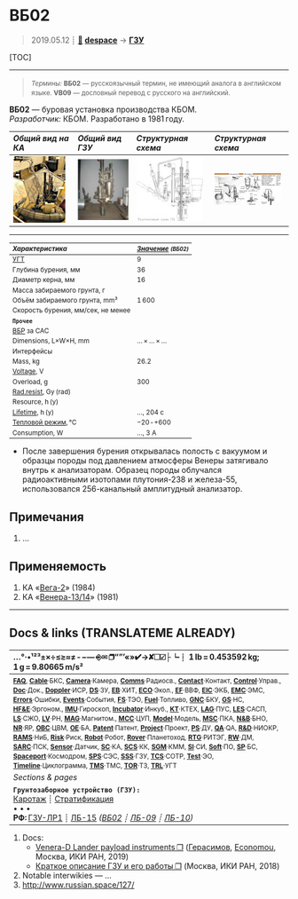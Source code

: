# ВБ02
> 2019.05.12 ┊ **[🚀](../index/index.md) [despace](index.md)** → **[ГЗУ](sss.md)**


[TOC]

---

> <small>*Термины:* **ВБ02** — русскоязычный термин, не имеющий аналога в английском языке. **VB09** — дословный перевод с русского на английский.</small>

**ВБ02** — буровая установка производства КБОМ.  
*Разработчик:* КБОМ. Разработано в 1981 году.

|*Общий вид на КА*|*Общий вид ГЗУ*|*Структурная схема*|*Структурная схема*|
|:--|:--|:--|:--|
| [![](f/sss/v/vb02_pic1_thumb.jpg)](f/sss/v/vb02_pic1.jpg) | [![](f/sss/v/vb02_pic2_thumb.jpg)](f/sss/v/vb02_pic2.jpg) | [![](f/sss/v/vb02_pic3_thumb.jpg)](f/sss/v/vb02_pic3.jpg) | [![](f/sss/v/vb02_pic4_thumb.jpg)](f/sss/v/vb02_pic4.jpg) |

---

<small>

|*Характеристика*|*[Значение](si.md) <small>(ВБ02)</small>*|
|:--|:--|
|[УГТ](trl.md)| 9 |
|Глубина бурения, мм| 36 |
|Диаметр керна, мм| 16 |
|Масса забираемого грунта, г|  |
|Объём забираемого грунта, mm³| 1 600 |
|Скорость бурения, мм/сек, не менее|  |
|**`Прочее`**||
|[ВБР](rams.md) за САС|  |
|Dimensions, L×W×H, mm| … × … × … |
|Интерфейсы|  |
|Mass, kg| 26.2 |
|[Voltage](voltage.md), V|  |
|Overload, g| 300 |
|[Rad.resist](ion_rad.md), Gy (rad)|  |
|Resource, h (y)|  |
|[Lifetime](lifetime.md), h (y)| …, 204 с |
|[Тепловой режим](tcs.md), °C| −20 ‑ +600 |
|Consumption, W| …, 3 А |

</small>

   - После завершения бурения открывалась полость с вакуумом и образцы породы под давлением атмосферы Венеры затягивало внутрь к анализаторам. Образец породы облучался радиоактивными изотопами плутония-238 и железа-55, использовался 256-канальный амплитудный анализатор.



<p style="page-break-after:always"> </p>

## Примечания
   1. …



## Применяемость
   1. КА «[Вега-2](vega_1_2.md)» (1984)
   1. КА «[Венера-13/14](venera_13_14.md)» (1981)




---

## Docs & links (TRANSLATEME ALREADY)
|…°·•¹²³±×÷≤≥≈≠ ‑ −— ⎆✉ ❐“”’«»✔→✘☐☑├┕┆ 1 lb = 0.453592 kg; 1 g = 9.80665 m/s²|
|:--|
|<small>**[FAQ](faq.md)**, **[Cable](cable.md)**·БКС, **[Camera](camera.md)**·Камера, **[Comms](comms.md)**·Радиосв., **[Contact](contact.md)**·Контакт, **[Control](control.md)**·Управ., **[Doc](doc.md)**·Док., **[Doppler](doppler.md)**·ИСР, **[DS](ds.md)**·ЗУ, **[EB](eb.md)**·ХИТ, **[ECO](ecology.md)**·Экол., **[EF](ef.md)**·ВВФ, **[ElC](elc.md)**·ЭКБ, **[EMC](emc.md)**·ЭМС, **[Errors](error.md)**·Ошибки, **[Events](event.md)**·События, **[FS](fs.md)**·ТЭО, **[Fuel](fuel.md)**·Топливо, **[GNC](gnc.md)**·БКУ, **[GS](scs.md)**·НС, **[HF&E](hfe.md)**·Эргоном., **[IMU](imu.md)**·Гироскоп, **[Incubator](incubator.md)**·Инкуб., **[KT](kt.md)**·КТЕХ, **[LAG](lag.md)**·ПУC, **[LES](les.md)**·САСП, **[LS](ls.md)**·СЖО, **[LV](lv.md)**·РН, **[MAG](mag.md)**·Магнитом., **[MCC](mcc.md)**·ЦУП, **[Model](model.md)**·Модель, **[MSC](sc.md)**·ПКА, **[N&B](nnb.md)**·БНО, **[NR](nr.md)**·ЯР, **[OBC](obc.md)**·ЦВМ, **[OE](oe.md)**·БА, **[Patent](патент.md)**·Патент, **[Project](project.md)**·Проект, **[PS](ps.md)**·ДУ, **[QA](quality.md)**·QA, **[R&D](rnd.md)**·НИОКР, **[RAMS](rams.md)**·НиБ, **[Risk](risk.md)**·Риск, **[Robot](robotics.md)**·Робот, **[Rover](rover.md)**·Планетоход, **[RTG](rtg.md)**·РИТЭГ, **[RW](rw.md)**·ДМ, **[SARC](sarc.md)**·ПСК, **[Sensor](sensor.md)**·Датчик, **[SC](sc.md)**·КА, **[SCS](scs.md)**·КК, **[SGM](sgm.md)**·КММ, **[SI](si.md)**·СИ, **[Soft](soft.md)**·ПО, **[SP](sp.md)**·БС, **[Spaceport](spaceport.md)**·Космодром, **[SPS](sps.md)**·СЭС, **[SSS](sss.md)**·ГЗУ, **[TCS](tcs.md)**·СОТР, **[Test](test.md)**·ЭО, **[Timeline](timeline.md)**·Циклограмма, **[TMS](tms.md)**·ТМС, **[TOR](tor.md)**·ТЗ, **[TRL](trl.md)**·УГТ</small>|
|*Sections & pages*|
|**`Грунтозаборное устройство (ГЗУ):`**<br> [Каротаж](logging.md) ┊ [Стратификация](stratification.md)<br>• • •<br> **РФ:** [ГЗУ-ЛР1](гзу_лр1.md) ┊ [ЛБ-15](lb_15.md) *([ВБ02](vb02.md) ┊ [ЛБ-09](lb_09.md) ┊ [ЛБ-10](lb_10.md))*|

   1. Docs:
      - [Venera-D Lander payload instruments ❐](f/sss/v/vb02_doc02.pdf) ([Герасимов](zz_gerasimov1.md), [Economou](zz_economou1.md), Москва, ИКИ РАН, 2019)
      - [Краткое описание ГЗУ и его работы ❐](f/sss/v/vb02_doc01.pdf) (Москва, ИКИ РАН, 2018)
   1. Notable interwikies — …
   1. <http://www.russian.space/127/>
